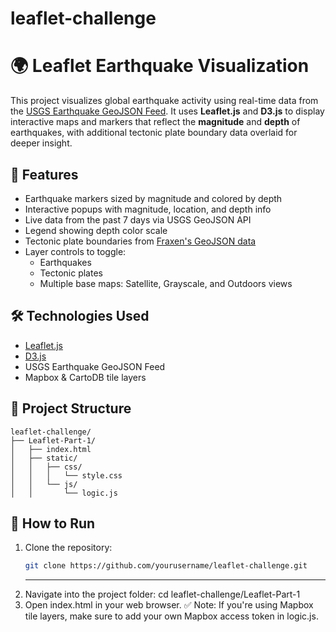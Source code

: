# leaflet-challenge
# 🌍 Leaflet Earthquake Visualization

This project visualizes global earthquake activity using real-time data from the [USGS Earthquake GeoJSON Feed](https://earthquake.usgs.gov/earthquakes/feed/v1.0/geojson.php). It uses **Leaflet.js** and **D3.js** to display interactive maps and markers that reflect the **magnitude** and **depth** of earthquakes, with additional tectonic plate boundary data overlaid for deeper insight.

## 🔹 Features

- Earthquake markers sized by magnitude and colored by depth
- Interactive popups with magnitude, location, and depth info
- Live data from the past 7 days via USGS GeoJSON API
- Legend showing depth color scale
- Tectonic plate boundaries from [Fraxen's GeoJSON data](https://github.com/fraxen/tectonicplates)
- Layer controls to toggle:
  - Earthquakes
  - Tectonic plates
  - Multiple base maps: Satellite, Grayscale, and Outdoors views

## 🛠 Technologies Used

- [Leaflet.js](https://leafletjs.com/)
- [D3.js](https://d3js.org/)
- USGS Earthquake GeoJSON Feed
- Mapbox & CartoDB tile layers

## 📁 Project Structure
```
leaflet-challenge/
├── Leaflet-Part-1/
│   ├── index.html
│   ├── static/
│   │   ├── css/
│   │   │   └── style.css
│   │   └── js/
│   │       └── logic.js
```


## 🚀 How to Run

1. Clone the repository:
   ```bash
   git clone https://github.com/yourusername/leaflet-challenge.git
   ```
   ----
2. Navigate into the project folder:
  cd leaflet-challenge/Leaflet-Part-1
3. Open index.html in your web browser.
✅ Note: If you're using Mapbox tile layers, make sure to add your own Mapbox access token in logic.js.
